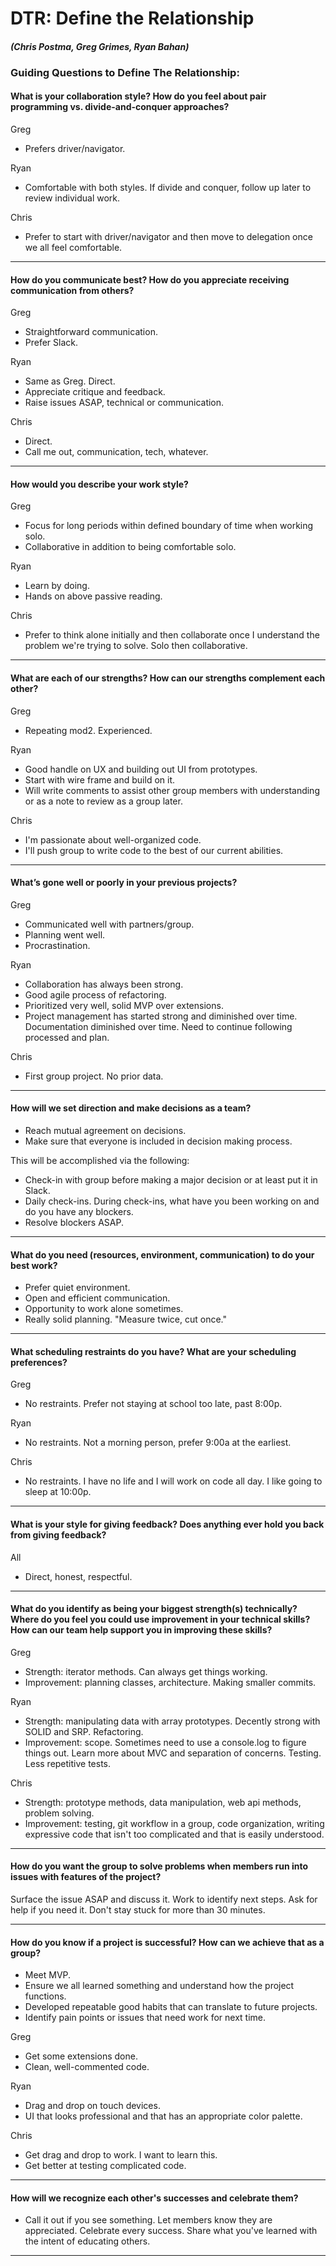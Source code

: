 # DTR: Define the Relationship

#### _(Chris Postma, Greg Grimes, Ryan Bahan)_

### Guiding Questions to Define The Relationship:

#### What is your collaboration style? How do you feel about pair programming vs. divide-and-conquer approaches?

Greg

- Prefers driver/navigator.

Ryan

- Comfortable with both styles. If divide and conquer, follow up later to review individual work.

Chris

- Prefer to start with driver/navigator and then move to delegation once we all feel comfortable.

---

#### How do you communicate best? How do you appreciate receiving communication from others?

Greg

- Straightforward communication.
- Prefer Slack.

Ryan

- Same as Greg. Direct.
- Appreciate critique and feedback.
- Raise issues ASAP, technical or communication.

Chris

- Direct.
- Call me out, communication, tech, whatever.

---

#### How would you describe your work style?

Greg

- Focus for long periods within defined boundary of time when working solo.
- Collaborative in addition to being comfortable solo.

Ryan

- Learn by doing.
- Hands on above passive reading.

Chris

- Prefer to think alone initially and then collaborate once I understand the problem we're trying to solve. Solo then collaborative.

---

#### What are each of our strengths? How can our strengths complement each other?

Greg

- Repeating mod2. Experienced.

Ryan

- Good handle on UX and building out UI from prototypes.
- Start with wire frame and build on it.
- Will write comments to assist other group members with understanding or as a note to review as a group later.

Chris

- I'm passionate about well-organized code.
- I'll push group to write code to the best of our current abilities.

---

#### What’s gone well or poorly in your previous projects?

Greg

- Communicated well with partners/group.
- Planning went well.
- Procrastination.

Ryan

- Collaboration has always been strong.
- Good agile process of refactoring.
- Prioritized very well, solid MVP over extensions.
- Project management has started strong and diminished over time. Documentation diminished over time. Need to continue following processed and plan.

Chris

- First group project. No prior data.

---

#### How will we set direction and make decisions as a team?

- Reach mutual agreement on decisions.
- Make sure that everyone is included in decision making process.

This will be accomplished via the following:

- Check-in with group before making a major decision or at least put it in Slack.
- Daily check-ins. During check-ins, what have you been working on and do you have any blockers.
- Resolve blockers ASAP.

---

#### What do you need (resources, environment, communication) to do your best work?

- Prefer quiet environment.
- Open and efficient communication.
- Opportunity to work alone sometimes.
- Really solid planning. "Measure twice, cut once."

---

#### What scheduling restraints do you have? What are your scheduling preferences?

Greg

- No restraints. Prefer not staying at school too late, past 8:00p.

Ryan

- No restraints. Not a morning person, prefer 9:00a at the earliest.

Chris

- No restraints. I have no life and I will work on code all day. I like going to sleep at 10:00p.

---

#### What is your style for giving feedback? Does anything ever hold you back from giving feedback?

All

- Direct, honest, respectful.

---

#### What do you identify as being your biggest strength(s) technically? Where do you feel you could use improvement in your technical skills? How can our team help support you in improving these skills?

Greg

- Strength: iterator methods. Can always get things working.
- Improvement: planning classes, architecture. Making smaller commits.

Ryan

- Strength: manipulating data with array prototypes. Decently strong with SOLID and SRP. Refactoring.
- Improvement: scope. Sometimes need to use a console.log to figure things out. Learn more about MVC and separation of concerns. Testing. Less repetitive tests.

Chris

- Strength: prototype methods, data manipulation, web api methods, problem solving.
- Improvement: testing, git workflow in a group, code organization, writing expressive code that isn't too complicated and that is easily understood.

---

#### How do you want the group to solve problems when members run into issues with features of the project?

Surface the issue ASAP and discuss it. Work to identify next steps. Ask for help if you need it. Don't stay stuck for more than 30 minutes.

---

#### How do you know if a project is successful? How can we achieve that as a group?

- Meet MVP.
- Ensure we all learned something and understand how the project functions.
- Developed repeatable good habits that can translate to future projects.
- Identify pain points or issues that need work for next time.

Greg

- Get some extensions done.
- Clean, well-commented code.

Ryan

- Drag and drop on touch devices.
- UI that looks professional and that has an appropriate color palette.

Chris

- Get drag and drop to work. I want to learn this.
- Get better at testing complicated code.

---

#### How will we recognize each other's successes and celebrate them?

- Call it out if you see something. Let members know they are appreciated. Celebrate every success. Share what you've learned with the intent of educating others.

---
